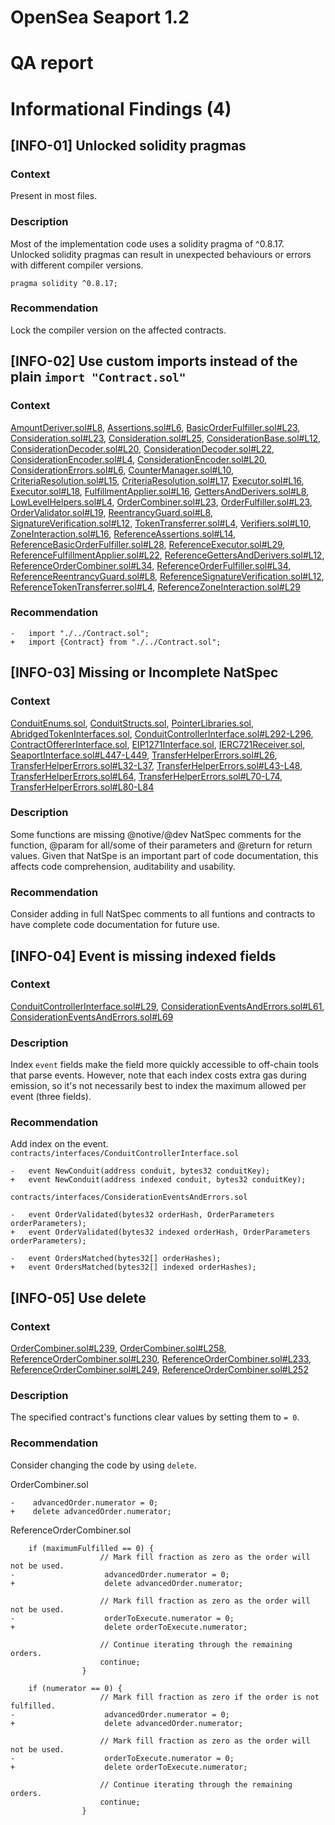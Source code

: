 # OpenSea Seaport 1.2
# QA report
# Informational Findings (4)
## [INFO-01] Unlocked solidity pragmas
### Context
Present in most files.  
### Description
Most of the implementation code uses a solidity pragma of ^0.8.17. Unlocked solidity pragmas can result in unexpected behaviours or errors with different compiler versions.
```
pragma solidity ^0.8.17;
```
### Recommendation
Lock the compiler version on the affected contracts.
## [INFO-02] Use custom imports instead of the plain `import "Contract.sol"`
### Context
[AmountDeriver.sol#L8](https://github.com/ProjectOpenSea/seaport/blob/5de7302bc773d9821ba4759e47fc981680911ea0/contracts/lib/AmountDeriver.sol#L8), [Assertions.sol#L6](https://github.com/ProjectOpenSea/seaport/blob/5de7302bc773d9821ba4759e47fc981680911ea0/contracts/lib/Assertions.sol#L6), [BasicOrderFulfiller.sol#L23](https://github.com/ProjectOpenSea/seaport/blob/5de7302bc773d9821ba4759e47fc981680911ea0/contracts/lib/BasicOrderFulfiller.sol#L23), [Consideration.sol#L23](https://github.com/ProjectOpenSea/seaport/blob/5de7302bc773d9821ba4759e47fc981680911ea0/contracts/lib/Consideration.sol#L23), [Consideration.sol#L25](https://github.com/ProjectOpenSea/seaport/blob/5de7302bc773d9821ba4759e47fc981680911ea0/contracts/lib/Consideration.sol#L25), [ConsiderationBase.sol#L12](https://github.com/ProjectOpenSea/seaport/blob/5de7302bc773d9821ba4759e47fc981680911ea0/contracts/lib/ConsiderationBase.sol#L12), [ConsiderationDecoder.sol#L20](https://github.com/ProjectOpenSea/seaport/blob/5de7302bc773d9821ba4759e47fc981680911ea0/contracts/lib/ConsiderationDecoder.sol#L20), [ConsiderationDecoder.sol#L22](https://github.com/ProjectOpenSea/seaport/blob/5de7302bc773d9821ba4759e47fc981680911ea0/contracts/lib/ConsiderationDecoder.sol#L22), [ConsiderationEncoder.sol#L4](https://github.com/ProjectOpenSea/seaport/blob/5de7302bc773d9821ba4759e47fc981680911ea0/contracts/lib/ConsiderationEncoder.sol#L4), [ConsiderationEncoder.sol#L20](https://github.com/ProjectOpenSea/seaport/blob/5de7302bc773d9821ba4759e47fc981680911ea0/contracts/lib/ConsiderationEncoder.sol#L20), [ConsiderationErrors.sol#L6](https://github.com/ProjectOpenSea/seaport/blob/5de7302bc773d9821ba4759e47fc981680911ea0/contracts/lib/ConsiderationErrors.sol#L6), [CounterManager.sol#L10](https://github.com/ProjectOpenSea/seaport/blob/5de7302bc773d9821ba4759e47fc981680911ea0/contracts/lib/CounterManager.sol#L10), [CriteriaResolution.sol#L15](https://github.com/ProjectOpenSea/seaport/blob/5de7302bc773d9821ba4759e47fc981680911ea0/contracts/lib/CriteriaResolution.sol#L15), [CriteriaResolution.sol#L17](https://github.com/ProjectOpenSea/seaport/blob/5de7302bc773d9821ba4759e47fc981680911ea0/contracts/lib/CriteriaResolution.sol#L17), [Executor.sol#L16](https://github.com/ProjectOpenSea/seaport/blob/5de7302bc773d9821ba4759e47fc981680911ea0/contracts/lib/Executor.sol#L16), [Executor.sol#L18](https://github.com/ProjectOpenSea/seaport/blob/5de7302bc773d9821ba4759e47fc981680911ea0/contracts/lib/Executor.sol#L18), [FulfillmentApplier.sol#L16](https://github.com/ProjectOpenSea/seaport/blob/5de7302bc773d9821ba4759e47fc981680911ea0/contracts/lib/FulfillmentApplier.sol#L16), [GettersAndDerivers.sol#L8](https://github.com/ProjectOpenSea/seaport/blob/5de7302bc773d9821ba4759e47fc981680911ea0/contracts/lib/GettersAndDerivers.sol#L8), [LowLevelHelpers.sol#L4](https://github.com/ProjectOpenSea/seaport/blob/5de7302bc773d9821ba4759e47fc981680911ea0/contracts/lib/LowLevelHelpers.sol#L4), [OrderCombiner.sol#L23](https://github.com/ProjectOpenSea/seaport/blob/5de7302bc773d9821ba4759e47fc981680911ea0/contracts/lib/OrderCombiner.sol#L23), [OrderFulfiller.sol#L23](https://github.com/ProjectOpenSea/seaport/blob/5de7302bc773d9821ba4759e47fc981680911ea0/contracts/lib/OrderFulfiller.sol#L23), [OrderValidator.sol#L19](https://github.com/ProjectOpenSea/seaport/blob/5de7302bc773d9821ba4759e47fc981680911ea0/contracts/lib/OrderValidator.sol#L19), [ReentrancyGuard.sol#L8](https://github.com/ProjectOpenSea/seaport/blob/5de7302bc773d9821ba4759e47fc981680911ea0/contracts/lib/ReentrancyGuard.sol#L8), [SignatureVerification.sol#L12](https://github.com/ProjectOpenSea/seaport/blob/5de7302bc773d9821ba4759e47fc981680911ea0/contracts/lib/SignatureVerification.sol#L12), [TokenTransferrer.sol#L4](https://github.com/ProjectOpenSea/seaport/blob/5de7302bc773d9821ba4759e47fc981680911ea0/contracts/lib/TokenTransferrer.sol#L4), [Verifiers.sol#L10](https://github.com/ProjectOpenSea/seaport/blob/5de7302bc773d9821ba4759e47fc981680911ea0/contracts/lib/Verifiers.sol#L10), [ZoneInteraction.sol#L16](https://github.com/ProjectOpenSea/seaport/blob/5de7302bc773d9821ba4759e47fc981680911ea0/contracts/lib/ZoneInteraction.sol#L16), [ReferenceAssertions.sol#L14](https://github.com/ProjectOpenSea/seaport/blob/5de7302bc773d9821ba4759e47fc981680911ea0/reference/lib/ReferenceAssertions.sol#L14), [ReferenceBasicOrderFulfiller.sol#L28](https://github.com/ProjectOpenSea/seaport/blob/5de7302bc773d9821ba4759e47fc981680911ea0/reference/lib/ReferenceBasicOrderFulfiller.sol#L28), [ReferenceExecutor.sol#L29](https://github.com/ProjectOpenSea/seaport/blob/5de7302bc773d9821ba4759e47fc981680911ea0/reference/lib/ReferenceExecutor.sol#L29), [ReferenceFulfillmentApplier.sol#L22](https://github.com/ProjectOpenSea/seaport/blob/5de7302bc773d9821ba4759e47fc981680911ea0/reference/lib/ReferenceFulfillmentApplier.sol#L22), [ReferenceGettersAndDerivers.sol#L12](https://github.com/ProjectOpenSea/seaport/blob/5de7302bc773d9821ba4759e47fc981680911ea0/reference/lib/ReferenceGettersAndDerivers.sol#L12), [ReferenceOrderCombiner.sol#L34](https://github.com/ProjectOpenSea/seaport/blob/5de7302bc773d9821ba4759e47fc981680911ea0/reference/lib/ReferenceOrderCombiner.sol#L34), [ReferenceOrderFulfiller.sol#L34](https://github.com/ProjectOpenSea/seaport/blob/5de7302bc773d9821ba4759e47fc981680911ea0/reference/lib/ReferenceOrderFulfiller.sol#L34), [ReferenceReentrancyGuard.sol#L8](https://github.com/ProjectOpenSea/seaport/blob/5de7302bc773d9821ba4759e47fc981680911ea0/reference/lib/ReferenceReentrancyGuard.sol#L8), [ReferenceSignatureVerification.sol#L12](https://github.com/ProjectOpenSea/seaport/blob/5de7302bc773d9821ba4759e47fc981680911ea0/reference/lib/ReferenceSignatureVerification.sol#L12), [ReferenceTokenTransferrer.sol#L4](https://github.com/ProjectOpenSea/seaport/blob/5de7302bc773d9821ba4759e47fc981680911ea0/reference/lib/ReferenceTokenTransferrer.sol#L4), [ReferenceZoneInteraction.sol#L29](https://github.com/ProjectOpenSea/seaport/blob/5de7302bc773d9821ba4759e47fc981680911ea0/reference/lib/ReferenceZoneInteraction.sol#L29)
### Recommendation
```
-   import "./../Contract.sol";
+   import {Contract} from "./../Contract.sol";
```
## [INFO-03] Missing or Incomplete NatSpec
### Context
[ConduitEnums.sol](https://github.com/ProjectOpenSea/seaport/blob/5de7302bc773d9821ba4759e47fc981680911ea0/contracts/conduit/lib/ConduitEnums.sol), [ConduitStructs.sol](https://github.com/ProjectOpenSea/seaport/blob/5de7302bc773d9821ba4759e47fc981680911ea0/contracts/conduit/lib/ConduitStructs.sol), [PointerLibraries.sol](https://github.com/ProjectOpenSea/seaport/blob/5de7302bc773d9821ba4759e47fc981680911ea0/contracts/helpers/PointerLibraries.sol), [AbridgedTokenInterfaces.sol](https://github.com/ProjectOpenSea/seaport/blob/5de7302bc773d9821ba4759e47fc981680911ea0/contracts/interfaces/AbridgedTokenInterfaces.sol), [ConduitControllerInterface.sol#L292-L296](https://github.com/ProjectOpenSea/seaport/blob/5de7302bc773d9821ba4759e47fc981680911ea0/contracts/interfaces/ConduitControllerInterface.sol#L292-L296), [ContractOffererInterface.sol](https://github.com/ProjectOpenSea/seaport/blob/5de7302bc773d9821ba4759e47fc981680911ea0/contracts/interfaces/ContractOffererInterface.sol), [EIP1271Interface.sol](https://github.com/ProjectOpenSea/seaport/blob/5de7302bc773d9821ba4759e47fc981680911ea0/contracts/interfaces/EIP1271Interface.sol), [IERC721Receiver.sol](https://github.com/ProjectOpenSea/seaport/blob/5de7302bc773d9821ba4759e47fc981680911ea0/contracts/interfaces/IERC721Receiver.sol), [SeaportInterface.sol#L447-L449](https://github.com/ProjectOpenSea/seaport/blob/5de7302bc773d9821ba4759e47fc981680911ea0/contracts/interfaces/SeaportInterface.sol#L447-L449), [TransferHelperErrors.sol#L26](https://github.com/ProjectOpenSea/seaport/blob/5de7302bc773d9821ba4759e47fc981680911ea0/contracts/interfaces/TransferHelperErrors.sol#L26), [TransferHelperErrors.sol#L32-L37](https://github.com/ProjectOpenSea/seaport/blob/5de7302bc773d9821ba4759e47fc981680911ea0/contracts/interfaces/TransferHelperErrors.sol#L32-L37), [TransferHelperErrors.sol#L43-L48](https://github.com/ProjectOpenSea/seaport/blob/5de7302bc773d9821ba4759e47fc981680911ea0/contracts/interfaces/TransferHelperErrors.sol#L43-L48), [TransferHelperErrors.sol#L64](https://github.com/ProjectOpenSea/seaport/blob/5de7302bc773d9821ba4759e47fc981680911ea0/contracts/interfaces/TransferHelperErrors.sol#L64), [TransferHelperErrors.sol#L70-L74](https://github.com/ProjectOpenSea/seaport/blob/5de7302bc773d9821ba4759e47fc981680911ea0/contracts/interfaces/TransferHelperErrors.sol#L70-L74), [TransferHelperErrors.sol#L80-L84](https://github.com/ProjectOpenSea/seaport/blob/5de7302bc773d9821ba4759e47fc981680911ea0/contracts/interfaces/TransferHelperErrors.sol#L80-L84)
### Description
Some functions are missing @notive/@dev NatSpec comments for the function, @param for all/some of their parameters and @return for return values. Given that NatSpe is an important part of code documentation, this affects code comprehension, auditability and usability.
### Recommendation
Consider adding in full NatSpec comments to all funtions and contracts to have complete code documentation for future use.
## [INFO-04] Event is missing indexed fields
### Context
[ConduitControllerInterface.sol#L29](https://github.com/ProjectOpenSea/seaport/blob/5de7302bc773d9821ba4759e47fc981680911ea0/contracts/interfaces/ConduitControllerInterface.sol#L29), [ConsiderationEventsAndErrors.sol#L61](https://github.com/ProjectOpenSea/seaport/blob/5de7302bc773d9821ba4759e47fc981680911ea0/contracts/interfaces/ConsiderationEventsAndErrors.sol#L61), [ConsiderationEventsAndErrors.sol#L69](https://github.com/ProjectOpenSea/seaport/blob/5de7302bc773d9821ba4759e47fc981680911ea0/contracts/interfaces/ConsiderationEventsAndErrors.sol#L69)
### Description
Index `event` fields make the field more quickly accessible to off-chain tools that parse events. However, note that each index costs extra gas during emission, so it's not necessarily best to index the maximum allowed per event (three fields).
### Recommendation
Add index on the event.  
`contracts/interfaces/ConduitControllerInterface.sol`
```
-   event NewConduit(address conduit, bytes32 conduitKey);
+   event NewConduit(address indexed conduit, bytes32 conduitKey);
```
`contracts/interfaces/ConsiderationEventsAndErrors.sol`
```
-   event OrderValidated(bytes32 orderHash, OrderParameters orderParameters);
+   event OrderValidated(bytes32 indexed orderHash, OrderParameters orderParameters);

-   event OrdersMatched(bytes32[] orderHashes);
+   event OrdersMatched(bytes32[] indexed orderHashes);
```
## [INFO-05] Use delete
### Context
[OrderCombiner.sol#L239](https://github.com/ProjectOpenSea/seaport/blob/5de7302bc773d9821ba4759e47fc981680911ea0/contracts/lib/OrderCombiner.sol#L239), [OrderCombiner.sol#L258](https://github.com/ProjectOpenSea/seaport/blob/5de7302bc773d9821ba4759e47fc981680911ea0/contracts/lib/OrderCombiner.sol#L258), [ReferenceOrderCombiner.sol#L230](https://github.com/ProjectOpenSea/seaport/blob/5de7302bc773d9821ba4759e47fc981680911ea0/reference/lib/ReferenceOrderCombiner.sol#L230), [ReferenceOrderCombiner.sol#L233](https://github.com/ProjectOpenSea/seaport/blob/5de7302bc773d9821ba4759e47fc981680911ea0/reference/lib/ReferenceOrderCombiner.sol#L233), [ReferenceOrderCombiner.sol#L249](https://github.com/ProjectOpenSea/seaport/blob/5de7302bc773d9821ba4759e47fc981680911ea0/reference/lib/ReferenceOrderCombiner.sol#L249), [ReferenceOrderCombiner.sol#L252](https://github.com/ProjectOpenSea/seaport/blob/5de7302bc773d9821ba4759e47fc981680911ea0/reference/lib/ReferenceOrderCombiner.sol#L252)
### Description
The specified contract's functions clear values by setting them to `= 0`.
### Recommendation
Consider changing the code by using `delete`.  
  
OrderCombiner.sol
```
-    advancedOrder.numerator = 0;
+    delete advancedOrder.numerator;
```
ReferenceOrderCombiner.sol
```
    if (maximumFulfilled == 0) {
                    // Mark fill fraction as zero as the order will not be used.
-                    advancedOrder.numerator = 0;
+                    delete advancedOrder.numerator;

                    // Mark fill fraction as zero as the order will not be used.
-                    orderToExecute.numerator = 0;
+                    delete orderToExecute.numerator;

                    // Continue iterating through the remaining orders.
                    continue;
                }

    if (numerator == 0) {
                    // Mark fill fraction as zero if the order is not fulfilled.
-                    advancedOrder.numerator = 0;
+                    delete advancedOrder.numerator;

                    // Mark fill fraction as zero as the order will not be used.
-                    orderToExecute.numerator = 0;
+                    delete orderToExecute.numerator;

                    // Continue iterating through the remaining orders.
                    continue;
                }
```            
